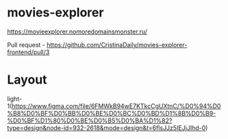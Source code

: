 # movies-explorer

https://movieexplorer.nomoredomainsmonster.ru/

Pull request - https://github.com/CristinaDaily/movies-explorer-frontend/pull/3


# Layout
light-1(https://www.figma.com/file/6FMWkB94wE7KTkcCgUXtnC/%D0%94%D0%B8%D0%BF%D0%BB%D0%BE%D0%BC%D0%BD%D1%8B%D0%B9-%D0%BF%D1%80%D0%BE%D0%B5%D0%BA%D1%82?type=design&node-id=932-2618&mode=design&t=6flsJJz5IEJjJIhd-0)